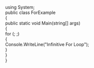 using System;  
public class ForExample  
    {  
      public static void Main(string[] args)  
      {  
          for (; ;)  
          {  
                  Console.WriteLine("Infinitive For Loop");  
          }    
      }  
 }  
